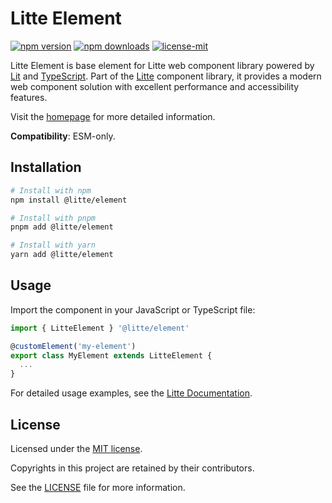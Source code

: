 # Litte Element

[![npm version](https://img.shields.io/npm/v/@litte/element)](https://www.npmjs.com/package/@litte/element)
[![npm downloads](https://img.shields.io/npm/dm/@litte/element)](https://www.npmjs.com/package/@litte/element)
[![license-mit](https://img.shields.io/badge/License-MIT-greens.svg)][license-mit]

Litte Element is base element for Litte web component library powered by [Lit][lit]
and [TypeScript][typescript]. Part of the [Litte][litte-homepage] component library,
it provides a modern web component solution with excellent performance and
accessibility features.

Visit the [homepage][litte-homepage] for more detailed information.

**Compatibility**: ESM-only.

## Installation

```sh
# Install with npm
npm install @litte/element

# Install with pnpm
pnpm add @litte/element

# Install with yarn
yarn add @litte/element
```

## Usage

Import the component in your JavaScript or TypeScript file:

```ts
import { LitteElement } '@litte/element'

@customElement('my-element')
export class MyElement extends LitteElement {
  ...
}
```

For detailed usage examples, see the [Litte Documentation](https://litte.dev/docs).

## License

Licensed under the [MIT license][license-mit].

Copyrights in this project are retained by their contributors.

See the [LICENSE][license-mit] file for more information.

[litte-homepage]: https://litte.dev
[license-mit]: https://github.com/riipandi/litte/blob/main/LICENSE
[typescript]: https://www.typescriptlang.org
[lit]: https://lit.dev
